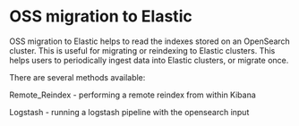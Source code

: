 # OSS migration to Elastic

OSS migration to Elastic helps to read the indexes stored on an OpenSearch cluster. This is useful for migrating or reindexing to Elastic clusters. This helps users to periodically ingest data into Elastic clusters, or migrate once.

There are several methods available:

Remote_Reindex - performing a remote reindex from within Kibana

Logstash - running a logstash pipeline with the opensearch input
